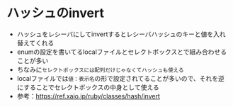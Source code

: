 # ハッシュのinvert
- ハッシュをレシーバにしてinvertするとレシーバハッシュのキーと値を入れ替えてくれる
- enumの設定を書いてるlocalファイルとセレクトボックスとで組み合わせることが多い
- ちなみに`セレクトボックスには配列だけじゃなくてハッシュも使える`
- localファイルでは`値：表示名`の形で設定されてることが多いので、それを逆にすることでセレクトボックスの中身として使える
- 参考：https://ref.xaio.jp/ruby/classes/hash/invert
